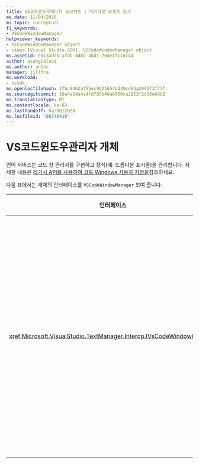 ```yaml
---
title: VS코드윈도우매니저 오브젝트 | 마이크로 소프트 문서
ms.date: 11/04/2016
ms.topic: conceptual
f1_keywords:
- VSCodeWindowManager
helpviewer_keywords:
- VsCodeWindowManager object
- views [Visual Studio SDK], VSCodeWindowManager object
ms.assetid: e313add5-afdb-4d8d-abd1-764e1fc10c44
author: acangialosi
ms.author: anthc
manager: jillfra
ms.workload:
- vssdk
ms.openlocfilehash: 17bc9462af55ec9621654bd39cd65a2091f3f73f
ms.sourcegitcommit: 16a4a5da4a4fd795b46a0869ca2152f2d36e6db2
ms.translationtype: MT
ms.contentlocale: ko-KR
ms.lasthandoff: 04/06/2020
ms.locfileid: "80740410"
---
```

# <a name="vscodewindowmanager-object"></a>VS코드윈도우관리자 개체

언어 서비스는 코드 창 관리자를 구현하고 장식(예: 드롭다운 표시줄)을 관리합니다. 자세한 내용은 [레거시 API를 사용하여 코드 Windows 사용자 지정을](/visualstudio/extensibility/customizing-code-windows-by-using-the-legacy-api?view=vs-2015)참조하세요.

다음 표에서는 개체의 인터페이스를 `VSCodeWindowManager` 보여 줍니다.

|인터페이스|설명|
|---------------|-----------------|
|<xref:Microsoft.VisualStudio.TextManager.Interop.IVsCodeWindowManager>|코드 창에 장식(예: 드롭다운 막대)을 추가하거나 제거할 수 있습니다.|
